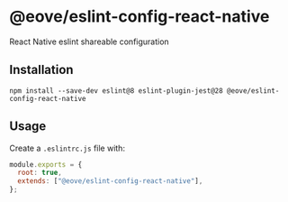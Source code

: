 # @eove/eslint-config-react-native

React Native eslint shareable configuration

## Installation

```
npm install --save-dev eslint@8 eslint-plugin-jest@28 @eove/eslint-config-react-native
```

## Usage

Create a `.eslintrc.js` file with:

```js
module.exports = {
  root: true,
  extends: ["@eove/eslint-config-react-native"],
};
```
